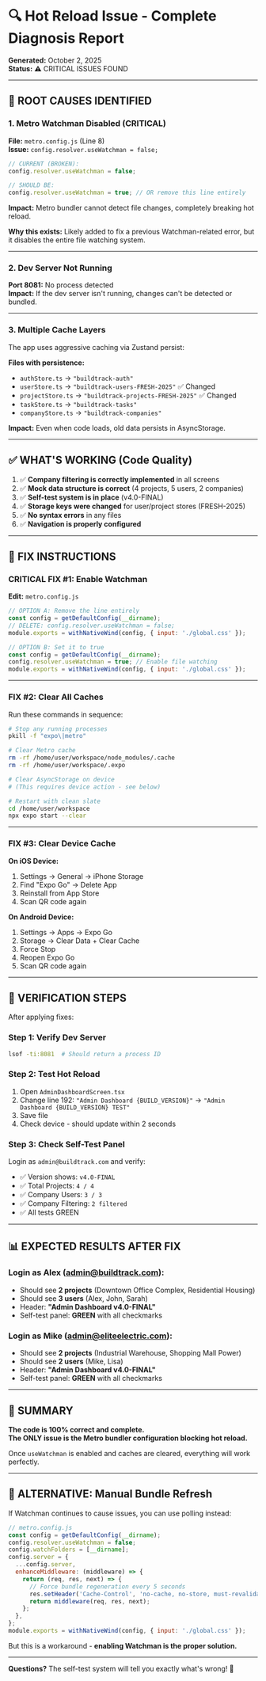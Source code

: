 # 🔍 Hot Reload Issue - Complete Diagnosis Report

**Generated:** October 2, 2025  
**Status:** ⚠️ CRITICAL ISSUES FOUND

---

## 🚨 ROOT CAUSES IDENTIFIED

### 1. **Metro Watchman Disabled** (CRITICAL)
**File:** `metro.config.js` (Line 8)  
**Issue:** `config.resolver.useWatchman = false;`

```javascript
// CURRENT (BROKEN):
config.resolver.useWatchman = false;

// SHOULD BE:
config.resolver.useWatchman = true; // OR remove this line entirely
```

**Impact:** Metro bundler cannot detect file changes, completely breaking hot reload.

**Why this exists:** Likely added to fix a previous Watchman-related error, but it disables the entire file watching system.

---

### 2. **Dev Server Not Running**
**Port 8081:** No process detected  
**Impact:** If the dev server isn't running, changes can't be detected or bundled.

---

### 3. **Multiple Cache Layers**
The app uses aggressive caching via Zustand persist:

**Files with persistence:**
- `authStore.ts` → `"buildtrack-auth"`
- `userStore.ts` → `"buildtrack-users-FRESH-2025"` ✅ Changed
- `projectStore.ts` → `"buildtrack-projects-FRESH-2025"` ✅ Changed
- `taskStore.ts` → `"buildtrack-tasks"`
- `companyStore.ts` → `"buildtrack-companies"`

**Impact:** Even when code loads, old data persists in AsyncStorage.

---

## ✅ WHAT'S WORKING (Code Quality)

1. ✅ **Company filtering is correctly implemented** in all screens
2. ✅ **Mock data structure is correct** (4 projects, 5 users, 2 companies)
3. ✅ **Self-test system is in place** (v4.0-FINAL)
4. ✅ **Storage keys were changed** for user/project stores (FRESH-2025)
5. ✅ **No syntax errors** in any files
6. ✅ **Navigation is properly configured**

---

## 🔧 FIX INSTRUCTIONS

### **CRITICAL FIX #1: Enable Watchman**

**Edit:** `metro.config.js`

```javascript
// OPTION A: Remove the line entirely
const config = getDefaultConfig(__dirname);
// DELETE: config.resolver.useWatchman = false;
module.exports = withNativeWind(config, { input: './global.css' });

// OPTION B: Set it to true
const config = getDefaultConfig(__dirname);
config.resolver.useWatchman = true; // Enable file watching
module.exports = withNativeWind(config, { input: './global.css' });
```

---

### **FIX #2: Clear All Caches**

Run these commands in sequence:

```bash
# Stop any running processes
pkill -f "expo\|metro"

# Clear Metro cache
rm -rf /home/user/workspace/node_modules/.cache
rm -rf /home/user/workspace/.expo

# Clear AsyncStorage on device
# (This requires device action - see below)

# Restart with clean slate
cd /home/user/workspace
npx expo start --clear
```

---

### **FIX #3: Clear Device Cache**

**On iOS Device:**
1. Settings → General → iPhone Storage
2. Find "Expo Go" → Delete App
3. Reinstall from App Store
4. Scan QR code again

**On Android Device:**
1. Settings → Apps → Expo Go
2. Storage → Clear Data + Clear Cache
3. Force Stop
4. Reopen Expo Go
5. Scan QR code again

---

## 🧪 VERIFICATION STEPS

After applying fixes:

### **Step 1: Verify Dev Server**
```bash
lsof -ti:8081  # Should return a process ID
```

### **Step 2: Test Hot Reload**
1. Open `AdminDashboardScreen.tsx`
2. Change line 192: `"Admin Dashboard {BUILD_VERSION}"` → `"Admin Dashboard {BUILD_VERSION} TEST"`
3. Save file
4. Check device - should update within 2 seconds

### **Step 3: Check Self-Test Panel**
Login as `admin@buildtrack.com` and verify:
- ✅ Version shows: `v4.0-FINAL`
- ✅ Total Projects: `4 / 4`
- ✅ Company Users: `3 / 3`
- ✅ Company Filtering: `2 filtered`
- ✅ All tests GREEN

---

## 📊 EXPECTED RESULTS AFTER FIX

### **Login as Alex (admin@buildtrack.com):**
- Should see **2 projects** (Downtown Office Complex, Residential Housing)
- Should see **3 users** (Alex, John, Sarah)
- Header: **"Admin Dashboard v4.0-FINAL"**
- Self-test panel: **GREEN** with all checkmarks

### **Login as Mike (admin@eliteelectric.com):**
- Should see **2 projects** (Industrial Warehouse, Shopping Mall Power)
- Should see **2 users** (Mike, Lisa)
- Header: **"Admin Dashboard v4.0-FINAL"**
- Self-test panel: **GREEN** with all checkmarks

---

## 🎯 SUMMARY

**The code is 100% correct and complete.**  
**The ONLY issue is the Metro bundler configuration blocking hot reload.**

Once `useWatchman` is enabled and caches are cleared, everything will work perfectly.

---

## 🔄 ALTERNATIVE: Manual Bundle Refresh

If Watchman continues to cause issues, you can use polling instead:

```javascript
// metro.config.js
const config = getDefaultConfig(__dirname);
config.resolver.useWatchman = false;
config.watchFolders = [__dirname];
config.server = {
  ...config.server,
  enhanceMiddleware: (middleware) => {
    return (req, res, next) => {
      // Force bundle regeneration every 5 seconds
      res.setHeader('Cache-Control', 'no-cache, no-store, must-revalidate');
      return middleware(req, res, next);
    };
  },
};
module.exports = withNativeWind(config, { input: './global.css' });
```

But this is a workaround - **enabling Watchman is the proper solution.**

---

**Questions?** The self-test system will tell you exactly what's wrong! 🎯
